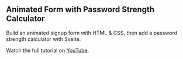 ## Animated Form with Password Strength Calculator

Build an animated signup form with HTML & CSS, then add a password strength calculator with Svelte. 

Watch the full tutorial on [YouTube](). 
